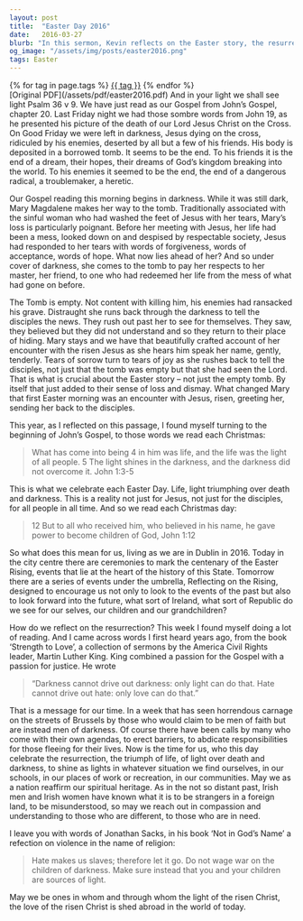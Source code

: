 ```yaml
---
layout: post
title:  "Easter Day 2016"
date:   2016-03-27
blurb: "In this sermon, Kevin reflects on the Easter story, the resurrection of Jesus Christ, and its significance in the world today. He emphasizes the triumph of life and light over death and darkness, drawing parallels with current events such as the centenary of the Easter Rising and the attacks in Brussels. He encourages listeners to shine as lights in their communities and to reach out in compassion and understanding."
og_image: "/assets/img/posts/easter2016.png"
tags: Easter
---    
```

<div class="tag-pills">
    {% for tag in page.tags %}
    <a href="{{ site.baseurl }}/tag/{{ tag | slugify }}" class="tag-pill">{{ tag }}</a>
    {% endfor %}
</div>
[Original PDF](/assets/pdf/easter2016.pdf)
And in your light we shall see light Psalm 36 v 9. We have just read as our Gospel from John’s Gospel, chapter 20. Last Friday night we had those sombre words from John 19, as he presented his picture of the death of our Lord Jesus Christ on the Cross. On Good Friday we were left in darkness, Jesus dying on the cross, ridiculed by his enemies, deserted by all but a few of his friends. His body is deposited in a borrowed tomb. It seems to be the end. To his friends it is the end of a dream, their hopes, their dreams of God’s kingdom breaking into the world. To his enemies it seemed to be the end, the end of a dangerous radical, a troublemaker, a heretic.

Our Gospel reading this morning begins in darkness. While it was still dark, Mary Magdalene makes her way to the tomb. Traditionally associated with the sinful woman who had washed the feet of Jesus with her tears, Mary’s loss is particularly poignant. Before her meeting with Jesus, her life had been a mess, looked down on and despised by respectable society, Jesus had responded to her tears with words of forgiveness, words of acceptance, words of hope. What now lies ahead of her? And so under cover of darkness, she comes to the tomb to pay her respects to her master, her friend, to one who had redeemed her life from the mess of what had gone on before.

The Tomb is empty. Not content with killing him, his enemies had ransacked his grave. Distraught she runs back through the darkness to tell the disciples the news. They rush out past her to see for themselves. They saw, they believed but they did not understand and so they return to their place of hiding. Mary stays and we have that beautifully crafted account of her encounter with the risen Jesus as she hears him speak her name, gently, tenderly. Tears of sorrow turn to tears of joy as she rushes back to tell the disciples, not just that the tomb was empty but that she had seen the Lord. That is what is crucial about the Easter story – not just the empty tomb. By itself that just added to their sense of loss and dismay. What changed Mary that first Easter morning was an encounter with Jesus, risen, greeting her, sending her back to the disciples.

This year, as I reflected on this passage, I found myself turning to the beginning of John’s Gospel, to those words we read each Christmas:

> What has come into being 4 in him was life, and the life was the light of all people. 5 The light shines in the darkness, and the darkness did not overcome it. John 1:3-5

This is what we celebrate each Easter Day. Life, light triumphing over death and darkness. This is a reality not just for Jesus, not just for the disciples, for all people in all time. And so we read each Christmas day:

> 12 But to all who received him, who believed in his name, he gave power to become children of God, John 1:12

So what does this mean for us, living as we are in Dublin in 2016. Today in the city centre there are ceremonies to mark the centenary of the Easter Rising, events that lie at the heart of the history of this State. Tomorrow there are a series of events under the umbrella, Reflecting on the Rising, designed to encourage us not only to look to the events of the past but also to look forward into the future, what sort of Ireland, what sort of Republic do we see for our selves, our children and our grandchildren?

How do we reflect on the resurrection? This week I found myself doing a lot of reading. And I came across words I first heard years ago, from the book ‘Strength to Love’, a collection of sermons by the America Civil Rights leader, Martin Luther King. King combined a passion for the Gospel with a passion for justice. He wrote

> “Darkness cannot drive out darkness: only light can do that. Hate cannot drive out hate: only love can do that.”

That is a message for our time. In a week that has seen horrendous carnage on the streets of Brussels by those who would claim to be men of faith but are instead men of darkness. Of course there have been calls by many who come with their own agendas, to erect barriers, to abdicate responsibilities for those fleeing for their lives. Now is the time for us, who this day celebrate the resurrection, the triumph of life, of light over death and darkness, to shine as lights in whatever situation we find ourselves, in our schools, in our places of work or recreation, in our communities. May we as a nation reaffirm our spiritual heritage. As in the not so distant past, Irish men and Irish women have known what it is to be strangers in a foreign land, to be misunderstood, so may we reach out in compassion and understanding to those who are different, to those who are in need.

I leave you with words of Jonathan Sacks, in his book ‘Not in God’s Name’ a refection on violence in the name of religion:

> Hate makes us slaves; therefore let it go. Do not wage war on the children of darkness. Make sure instead that you and your children are sources of light.

May we be ones in whom and through whom the light of the risen Christ, the love of the risen Christ is shed abroad in the world of today.
